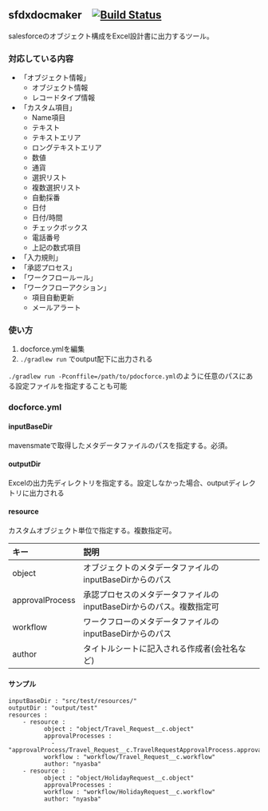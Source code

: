 
## sfdxdocmaker　[![Build Status](https://travis-ci.org/nyasba/docforce2.svg?branch=master)](https://travis-ci.org/nyasba/docforce2)

salesforceのオブジェクト構成をExcel設計書に出力するツール。

### 対応している内容

* 「オブジェクト情報」
    * オブジェクト情報
    * レコードタイプ情報
* 「カスタム項目」
    * Name項目
    * テキスト
    * テキストエリア
    * ロングテキストエリア
    * 数値
    * 通貨
    * 選択リスト
    * 複数選択リスト
    * 自動採番
    * 日付
    * 日付/時間
    * チェックボックス
    * 電話番号
    * 上記の数式項目
* 「入力規則」
* 「承認プロセス」
* 「ワークフロールール」
* 「ワークフローアクション」
    * 項目自動更新
    * メールアラート

### 使い方

1. docforce.ymlを編集
2. ```./gradlew run``` でoutput配下に出力される

```./gradlew run -Pconffile=/path/to/pdocforce.yml```のように任意のパスにある設定ファイルを指定することも可能


### docforce.yml

#### inputBaseDir

mavensmateで取得したメタデータファイルのパスを指定する。必須。

#### outputDir

Excelの出力先ディレクトリを指定する。設定しなかった場合、outputディレクトリに出力される

#### resource

カスタムオブジェクト単位で指定する。複数指定可。

| キー            | 説明       |
|:----------------|:-----------|
| object          | オブジェクトのメタデータファイルのinputBaseDirからのパス |
| approvalProcess | 承認プロセスのメタデータファイルのinputBaseDirからのパス。複数指定可 |
| workflow        | ワークフローのメタデータファイルのinputBaseDirからのパス |
| author       　 | タイトルシートに記入される作成者(会社名など) |


#### サンプル

```
inputBaseDir : "src/test/resources/"
outputDir : "output/test"
resources :
    - resource :
          object : "object/Travel_Request__c.object"
          approvalProcesses :
            - "approvalProcess/Travel_Request__c.TravelRequestApprovalProcess.approvalProcess"
          workflow : "workflow/Travel_Request__c.workflow"
          author: "nyasba"
    - resource :
          object : "object/HolidayRequest__c.object"
          approvalProcesses :
          workflow : "workflow/HolidayRequest__c.workflow"
          author: "nyasba"
```